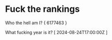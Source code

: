 # Fuck the rankings

Who the hell am I?
{ 6177463 }

What fucking year is it?
[ 2024-08-24T17:00:00Z ]
